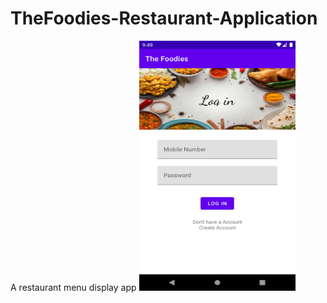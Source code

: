 # TheFoodies-Restaurant-Application
A restaurant menu  display app
<img src="images/res-1.png" width="250" height="400">

<!-- ![image1](images/res-1.png)
![image1](images/res-2.png)
![image1](images/res-3.png) -->

